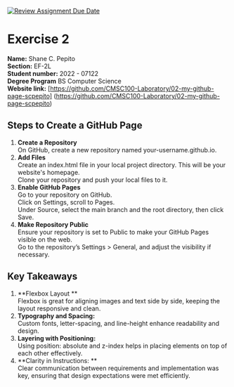 [![Review Assignment Due Date](https://classroom.github.com/assets/deadline-readme-button-22041afd0340ce965d47ae6ef1cefeee28c7c493a6346c4f15d667ab976d596c.svg)](https://classroom.github.com/a/kElvRG-V)

# Exercise 2

**Name:** Shane C. Pepito <br/>
**Section:** EF-2L <br/>
**Student number:** 2022 - 07122 <br/>
**Degree Program** BS Computer Science <br/>
**Website link:** [https://github.com/CMSC100-Laboratory/02-my-github-page-scpepito] (https://github.com/CMSC100-Laboratory/02-my-github-page-scpepito)

## Steps to Create a GitHub Page
1. **Create a Repository** <br/>
On GitHub, create a new repository named your-username.github.io.<br/>
2. **Add Files** <br/>
Create an index.html file in your local project directory. This will be your website's homepage. <br/>
Clone your repository and push your local files to it. <br/>
3. **Enable GitHub Pages**<br/>
Go to your repository on GitHub. <br/>
Click on Settings, scroll to Pages. <br/>
Under Source, select the main branch and the root directory, then click Save.<br/>
4. **Make Repository Public**<br/>
Ensure your repository is set to Public to make your GitHub Pages visible on the web.<br/>
Go to the repository’s Settings > General, and adjust the visibility if necessary.<br/>

## Key Takeaways
1. **Flexbox Layout ** <br/>
Flexbox is great for aligning images and text side by side, keeping the layout responsive and clean.<br/>
2. **Typography and Spacing:** <br/>
Custom fonts, letter-spacing, and line-height enhance readability and design.<br/>
3. **Layering with Positioning:**<br/>
Using position: absolute and z-index helps in placing elements on top of each other effectively.<br/>
4. **Clarity in Instructions: **<br/>
 Clear communication between requirements and implementation was key, ensuring that design expectations were met efficiently.<br/>
